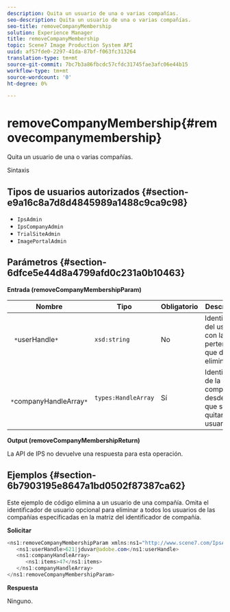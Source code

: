```yaml
---
description: Quita un usuario de una o varias compañías.
seo-description: Quita un usuario de una o varias compañías.
seo-title: removeCompanyMembership
solution: Experience Manager
title: removeCompanyMembership
topic: Scene7 Image Production System API
uuid: af57fde0-2297-41da-87bf-f063fc313264
translation-type: tm+mt
source-git-commit: 7bc7b3a86fbcdc57cfdc31745fae3afc06e44b15
workflow-type: tm+mt
source-wordcount: '0'
ht-degree: 0%

---
```



# removeCompanyMembership{#removecompanymembership}

Quita un usuario de una o varias compañías.

Sintaxis

## Tipos de usuarios autorizados {#section-e9a16c8a7d8d4845989a1488c9ca9c98}

* `IpsAdmin`
* `IpsCompanyAdmin`
* `TrialSiteAdmin`
* `ImagePortalAdmin`

## Parámetros {#section-6dfce5e44d8a4799afd0c231a0b10463}

**Entrada (removeCompanyMembershipParam)**

| Nombre | Tipo | Obligatorio | Descripción |
|---|---|---|---|
| ` *`userHandle`*` | `xsd:string` | No | Identificador del usuario con la pertenencia que desea eliminar. |
| ` *`companyHandleArray`*` | `types:HandleArray` | Sí | Identificador de la compañía desde la que se está quitando al usuario. |

**Output (removeCompanyMembershipReturn)**

La API de IPS no devuelve una respuesta para esta operación.

## Ejemplos {#section-6b7903195e8647a1bd0502f87387ca62}

Este ejemplo de código elimina a un usuario de una compañía. Omita el identificador de usuario opcional para eliminar a todos los usuarios de las compañías especificadas en la matriz del identificador de compañía.

**Solicitar**

```java
<ns1:removeCompanyMembershipParam xmlns:ns1="http://www.scene7.com/IpsApi/xsd">
   <ns1:userHandle>621|jduvar@adobe.com</ns1:userHandle>
   <ns1:companyHandleArray>
      <ns1:items>47</ns1:items>
   </ns1:companyHandleArray>
</ns1:removeCompanyMembershipParam>
```

**Respuesta**

Ninguno.
